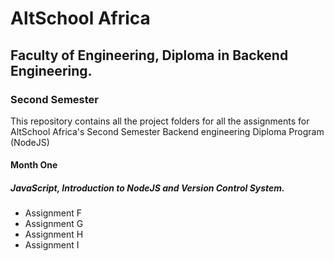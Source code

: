 # AltSchool Africa 
## Faculty of Engineering, Diploma in Backend Engineering.
### Second Semester 

This repository contains all the project folders for all the assignments for 
AltSchool Africa's Second Semester Backend engineering Diploma Program (NodeJS)

#### Month One
##### JavaScript, Introduction to NodeJS and Version Control System.
- Assignment F
- Assignment G
- Assignment H
- Assignment I
